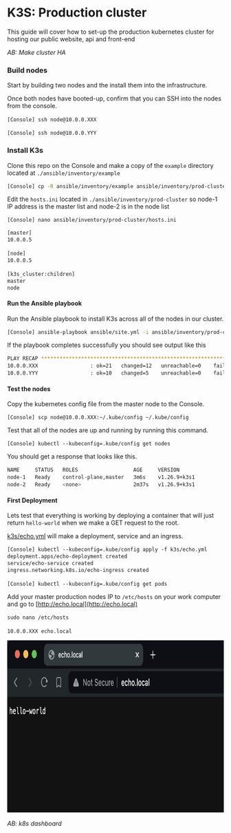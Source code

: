 # K3S: Production cluster

This guide will cover how to set-up the production kubernetes cluster for hosting our public website, api and front-end

_AB: Make cluster HA_

### Build nodes
Start by building two nodes and the install them into the infrastructure.

Once both nodes have booted-up, confirm that you can SSH into the nodes from the console.

```[Console] ssh node@10.0.0.XXX```

```[Console] ssh node@10.0.0.YYY```


### Install K3s
Clone this repo on the Console and make a copy of the `example` directory located at `./ansible/inventory/example` 

```sh
[Console] cp -R ansible/inventory/example ansible/inventory/prod-cluster
```

Edit the `hosts.ini` located in `./ansible/inventory/prod-cluster` so node-1 IP address is the master list and node-2 is in the node list

```
[Console] nano ansible/inventory/prod-cluster/hosts.ini
```

```
[master]
10.0.0.5

[node]
10.0.0.5

[k3s_cluster:children]
master
node
```

#### Run the Ansible playbook

Run the Ansible playbook to install K3s across all of the nodes in our cluster.

```sh
[Console] ansible-playbook ansible/site.yml -i ansible/inventory/prod-cluster/hosts.ini
```

If the playbook completes successfully you should see output like this

```sh
PLAY RECAP ****************************************************************************************************
10.0.0.XXX                 : ok=21   changed=12   unreachable=0    failed=0    skipped=10   rescued=0    ignored=0   
10.0.0.YYY                 : ok=10   changed=5    unreachable=0    failed=0    skipped=10   rescued=0    ignored=0 
```

#### Test the nodes
Copy the kubernetes config file from the master node to the Console.

```
[Console] scp node@10.0.0.XXX:~/.kube/config ~/.kube/config
```

Test that all of the nodes are up and running by running this command.

```
[Console] kubectl --kubeconfig=.kube/config get nodes
```

You should get a response that looks like this.
```sh
NAME     STATUS   ROLES                  AGE     VERSION
node-1   Ready    control-plane,master   3m6s    v1.26.9+k3s1
node-2   Ready    <none>                 2m37s   v1.26.9+k3s1
```


#### First Deployment
Lets test that everything is working by deploying a container that will just return `hello-world` when we make a GET request to the root.

[k3s/echo.yml](/k3s/echo.yml) will make a deployment, service and an ingress.

```
[Console] kubectl --kubeconfig=.kube/config apply -f k3s/echo.yml
deployment.apps/echo-deployment created
service/echo-service created
ingress.networking.k8s.io/echo-ingress created

[Console] kubectl --kubeconfig=.kube/config get pods
```

Add your master production nodes IP to `/etc/hosts` on your work computer and go to [http://echo.local](http://echo.local)
```
sudo nano /etc/hosts

10.0.0.XXX echo.local
```

<img height="400" src="https://raw.githubusercontent.com/anthonybudd/s3-from-scratch/master/_img/echo.png">



_AB: k8s dashboard_

<!-- # install k8s dashboard ui
`kubectl apply -f https://raw.githubusercontent.com/kubernetes/dashboard/v2.7.0/aio/deploy/recommended.yaml`

Source: https://github.com/kubernetes/dashboard/blob/master/docs/user/access-control/creating-sample-user.md

kubectl --kubeconfig=prod-k8s apply -f ./prod-cluster/dashboard.
kubectl --kubeconfig=prod-k8s apply -f ./prod-cluster/dashboard.cluster-role-binding.yml
kubectl --kubeconfig=prod-k8s -n kubernetes-dashboard describe secret $(kubectl --kubeconfig=prod-k8s -n kubernetes-dashboard get secret | grep admin-user | awk '{print $1}') -->




